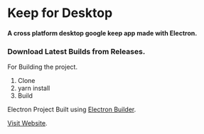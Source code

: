 # Keep for Desktop
#### A cross platform desktop google keep app made with Electron.

### Download Latest Builds from Releases.

For Building the project.
1. Clone
2. yarn install
3. Build

Electron Project Built using [Electron Builder](https://github.com/electron-userland/electron-builder).

[Visit Website](http://keepfordesk.xyz).
